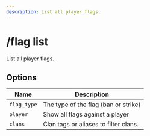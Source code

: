 ```yaml
---
description: List all player flags.
---
```


# /flag list

List all player flags.

## Options

| Name | Description |
|------|-------------|
| `flag_type` | The type of the flag (ban or strike) |
| `player` | Show all flags against a player |
| `clans` | Clan tags or aliases to filter clans. |

